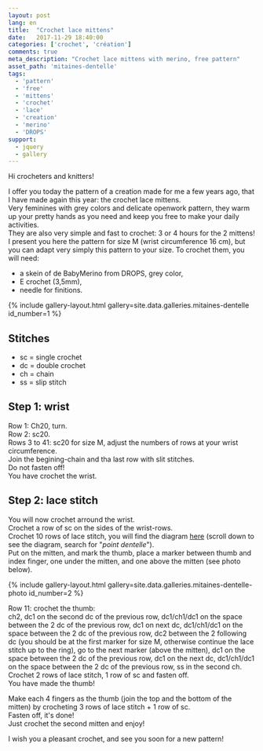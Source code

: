 ```yaml
---
layout: post
lang: en
title:  "Crochet lace mittens"
date:   2017-11-29 18:40:00
categories: ['crochet', 'création']
comments: true
meta_description: "Crochet lace mittens with merino, free pattern"
asset_path: 'mitaines-dentelle'
tags:
  - 'pattern'
  - 'free'
  - 'mittens'
  - 'crochet'
  - 'lace'
  - 'creation'
  - 'merino'
  - 'DROPS'
support:
  - jquery
  - gallery
---
```


Hi crocheters and knitters!

I offer you today the pattern of a creation made for me a few years ago, that I have made again this year: the crochet lace mittens.  
Very feminines with grey colors and delicate openwork pattern, they warm up your pretty hands as you need and keep you free to make your daily activities.  
They are also very simple and fast to crochet: 3 or 4 hours for the 2 mittens!  
I present you here the pattern for size M (wrist circumference 16 cm), but you can adapt very simply this pattern to your size.
To crochet them, you will need:

* a skein of de BabyMerino from DROPS, grey color,
* E crochet (3,5mm),
* needle for finitions.

{% include gallery-layout.html gallery=site.data.galleries.mitaines-dentelle id_number=1 %}

## Stitches

* sc = single crochet
* dc = double crochet
* ch = chain
* ss = slip stitch

## Step 1: wrist

Row 1: Ch20, turn.  
Row 2: sc20.  
Rows 3 to 41: sc20 for size M, adjust the numbers of rows at your wrist circumference.  
Join the begining-chain and tha last row with slit stitches.  
Do not fasten off!  
You have crochet the wrist.

## Step 2: lace stitch

You will now crochet arround the wrist.  
Crochet a row of sc on the sides of the wrist-rows.  
Crochet 10 rows of lace stitch, you will find the diagram [here](http://crochetetcompagnie.free.fr/sub3.htm) (scroll down to see the diagram, search for "_point dentelle_").  
Put on the mitten, and mark the thumb, place a marker between thumb and index finger, one under the mitten, and one above the mitten (see photo below).

{% include gallery-layout.html gallery=site.data.galleries.mitaines-dentelle-photo id_number=2 %}

Row 11: crochet the thumb:  
ch2, dc1 on the second dc of the previous row, dc1/ch1/dc1 on the space between the 2 dc of the previous row, dc1 on next dc, dc1/ch1/dc1 on the space between the 2 dc of the previous row, dc2 between the 2 following dc (you should be at the first marker for size M, otherwise continue the lace stitch up to the ring), go to the next marker (above the mitten), dc1 on the space between the 2 dc of the previous row, dc1 on the next dc, dc1/ch1/dc1 on the space between the 2 dc of the previous row, ss in the second ch.  
Crochet 2 rows of lace stitch, 1 row of sc and fasten off.  
You have made the thumb!

Make each 4 fingers as the thumb (join the top and the bottom of the mitten) by crocheting 3 rows of lace stitch + 1 row of sc.  
Fasten off, it's done!  
Just crochet the second mitten and enjoy!

I wish you a pleasant crochet, and see you soon for a new pattern!




